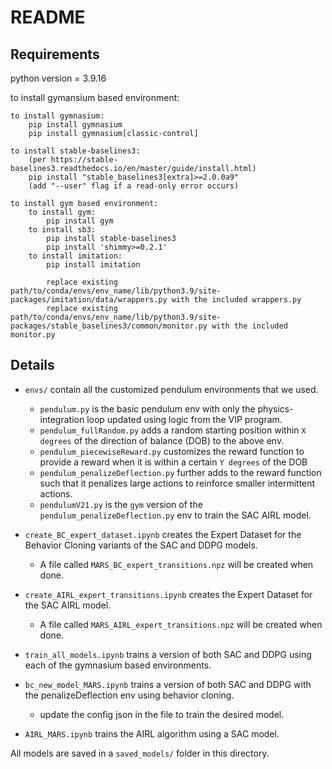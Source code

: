 # README

## Requirements

python version = 3.9.16

to install gymansium based environment:
```
to install gymnasium: 
    pip install gymnasium
    pip install gymnasium[classic-control]

to install stable-baselines3:
    (per https://stable-baselines3.readthedocs.io/en/master/guide/install.html)
    pip install "stable_baselines3[extra]>=2.0.0a9" 
    (add "--user" flag if a read-only error occurs)
```

```
to install gym based environment:
    to install gym:
        pip install gym
    to install sb3:
        pip install stable-baselines3
        pip install 'shimmy>=0.2.1'
    to install imitation:
        pip install imitation

        replace existing path/to/conda/envs/env_name/lib/python3.9/site-packages/imitation/data/wrappers.py with the included wrappers.py
        replace existing path/to/conda/envs/env_name/lib/python3.9/site-packages/stable_baselines3/common/monitor.py with the included monitor.py
```

## Details

* `envs/` contain all the customized pendulum environments that we used. 
    * `pendulum.py` is the basic pendulum env with only the physics-integration loop updated using logic from the VIP program.
    * `pendulum_fullRandom.py` adds a random starting position within `X degrees` of the direction of balance (DOB) to the above env.
    * `pendulum_piecewiseReward.py` customizes the reward function to provide a reward when it is within a certain `Y degrees` of the DOB
    * `pendulum_penalizeDeflection.py` further adds to the reward function such that it penalizes large actions to reinforce smaller intermittent actions. 
    * `pendulumV21.py` is the `gym` version of the `pendulum_penalizeDeflection.py` env to train the SAC AIRL model.

* `create_BC_expert_dataset.ipynb` creates the Expert Dataset for the Behavior Cloning variants of the SAC and DDPG models.
    * A file called `MARS_BC_expert_transitions.npz` will be created when done. 
* `create_AIRL_expert_transitions.ipynb` creates the Expert Dataset for the SAC AIRL model.
    * A file called `MARS_AIRL_expert_transitions.npz` will be created when done. 

* `train_all_models.ipynb` trains a version of both SAC and DDPG using each of the gymnasium based environments.
* `bc_new_model_MARS.ipynb` trains a version of both SAC and DDPG with the penalizeDeflection env using behavior cloning.
    * update the config json in the file to train the desired model. 
* `AIRL_MARS.ipynb` trains the AIRL algorithm using a SAC model.


All models are saved in a `saved_models/` folder in this directory. 

<!-- MARS_expert_dataset.npz
    compressed npz containing two arrays:
        expert_actions: (756945, 1), MARS joystickX multiplied by -1 
        expert_observations: (756945, 3) [x, y, angular velocity(in rads)] derived from MARS currentPosRoll	and currentVelRoll
    load using:
        data = np.load('MARS_expert_data.npz')
        expert_actions = data['expert_actions']
        expert_observations = data['expert_observations'] -->
